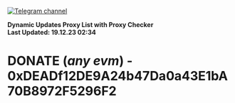 [![Telegram channel](https://img.shields.io/endpoint?url=https://runkit.io/damiankrawczyk/telegram-badge/branches/master?url=https://t.me/n4z4v0d)](https://t.me/n4z4v0d) 

**Dynamic Updates Proxy List with Proxy Checker**  
**Last Updated: 19.12.23 02:34**

# DONATE (_any evm_) - 0xDEADf12DE9A24b47Da0a43E1bA70B8972F5296F2
